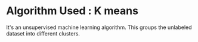# Algorithm Used : K means
It's an unsupervised machine learning algorithm. This groups the unlabeled dataset into different clusters.


